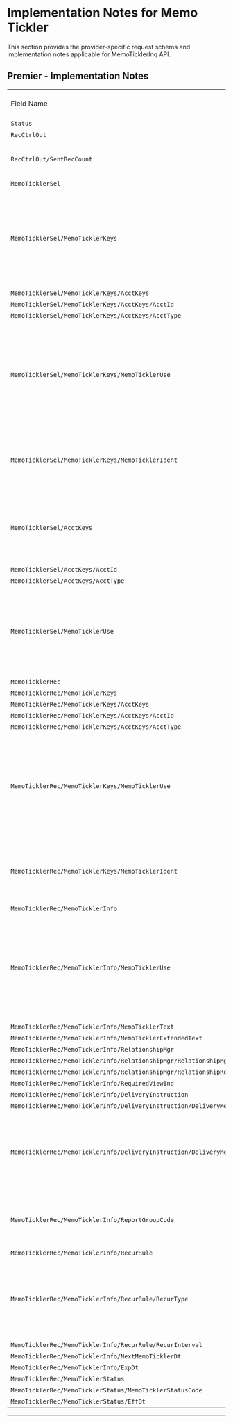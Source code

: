 # Implementation Notes for Memo Tickler

This section provides the provider-specific request schema and implementation notes applicable for MemoTicklerInq API.


<!--
type: tab
titles: Premier
-->

## Premier - Implementation Notes

 <table cellspacing="0">
    <col />
    <col />
    <col />
    <col />
    <tbody>
        <tr>
            <td>Field Name</td>
            <td>Core Usage</td>
            <td>Core Field Length</td>
            <td>Implementation Note</td>
        </tr>
        <tr>
            <td><code>Status</code></td>
            <td>&#160;</td>
            <td>&#160;</td>
            <td>&#160;</td>
        </tr>
        <tr>
            <td><code>RecCtrlOut</code></td>
            <td>&#160;</td>
            <td>&#160;</td>
            <td>&#160;</td>
        </tr>
        <tr>
            <td><code>RecCtrlOut/SentRecCount</code></td>
            <td>&#160;</td>
            <td>&#160;</td>
            <td>Maximum 99 memos and ticklers are supported.</td>
        </tr>
        <tr>
            <td><code>MemoTicklerSel</code></td>
            <td>&#160;</td>
            <td>&#160;</td>
            <td>&#160;</td>
        </tr>
        <tr>
            <td><code>MemoTicklerSel/MemoTicklerKeys</code></td>
            <td>&#160;</td>
            <td>&#160;</td>
            <td>Provide memo/tickler number and account number associated with a memo/tickler to retrieve a memo/tickler record.</td>
        </tr>
        <tr>
            <td><code>MemoTicklerSel/MemoTicklerKeys/AcctKeys</code></td>
            <td>&#160;</td>
            <td>&#160;</td>
            <td>&#160;</td>
        </tr>
        <tr>
            <td><code>MemoTicklerSel/MemoTicklerKeys/AcctKeys/AcctId</code></td>
            <td>&#160;</td>
            <td>&#160;</td>
            <td>&#160;</td>
        </tr>
        <tr>
            <td><code>MemoTicklerSel/MemoTicklerKeys/AcctKeys/AcctType</code></td>
            <td>&#160;</td>
            <td>&#160;</td>
            <td>&#160;</td>
        </tr>
        <tr>
            <td><code>MemoTicklerSel/MemoTicklerKeys/MemoTicklerUse</code></td>
            <td>&#160;</td>
            <td>&#160;</td>
            <td>It is required to provide the addenda type to identify a memo/tickler item. Memo refers to miscellaneous addenda, whereas tickler refers to tickler addenda.</td>
        </tr>
        <tr>
            <td><code>MemoTicklerSel/MemoTicklerKeys/MemoTicklerIdent</code></td>
            <td>&#160;</td>
            <td>&#160;</td>
            <td>This field refers to addenda number and is required to identify the memo/tickler.</td>
        </tr>
        <tr>
            <td><code>MemoTicklerSel/AcctKeys</code></td>
            <td>&#160;</td>
            <td>&#160;</td>
            <td>This aggregate is used to retrieve all the memo or ticklers associated with an account.</td>
        </tr>
        <tr>
            <td><code>MemoTicklerSel/AcctKeys/AcctId</code></td>
            <td>&#160;</td>
            <td>&#160;</td>
            <td>&#160;</td>
        </tr>
        <tr>
            <td><code>MemoTicklerSel/AcctKeys/AcctType</code></td>
            <td>&#160;</td>
            <td>&#160;</td>
            <td>&#160;</td>
        </tr>
        <tr>
            <td><code>MemoTicklerSel/MemoTicklerUse</code></td>
            <td>&#160;</td>
            <td>&#160;</td>
            <td>It is required to select an item in this tag to get a memo or tickler record else, both memo and ticklers will be returned in response.</td>
        </tr>
        <tr>
            <td><code>MemoTicklerRec</code></td>
            <td>&#160;</td>
            <td>&#160;</td>
            <td>&#160;</td>
        </tr>
        <tr>
            <td><code>MemoTicklerRec/MemoTicklerKeys</code></td>
            <td>&#160;</td>
            <td>&#160;</td>
            <td>&#160;</td>
        </tr>
        <tr>
            <td><code>MemoTicklerRec/MemoTicklerKeys/AcctKeys</code></td>
            <td>&#160;</td>
            <td>&#160;</td>
            <td>&#160;</td>
        </tr>
        <tr>
            <td><code>MemoTicklerRec/MemoTicklerKeys/AcctKeys/AcctId</code></td>
            <td>&#160;</td>
            <td>&#160;</td>
            <td>&#160;</td>
        </tr>
        <tr>
            <td><code>MemoTicklerRec/MemoTicklerKeys/AcctKeys/AcctType</code></td>
            <td>&#160;</td>
            <td>&#160;</td>
            <td>&#160;</td>
        </tr>
        <tr>
            <td><code>MemoTicklerRec/MemoTicklerKeys/MemoTicklerUse</code></td>
            <td>&#160;</td>
            <td>&#160;</td>
            <td>It is required to provide the addenda type to identify a memo/tickler item. Memo refers to miscellaneous addenda, whereas tickler refers to tickler addenda.</td>
        </tr>
        <tr>
            <td><code>MemoTicklerRec/MemoTicklerKeys/MemoTicklerIdent</code></td>
            <td>&#160;</td>
            <td>&#160;</td>
            <td>This field refers to addenda number and is required to identify the memo/tickler.</td>
        </tr>
        <tr>
            <td><code>MemoTicklerRec/MemoTicklerInfo</code></td>
            <td>&#160;</td>
            <td>&#160;</td>
            <td>&#160;</td>
        </tr>
        <tr>
            <td><code>MemoTicklerRec/MemoTicklerInfo/MemoTicklerUse</code></td>
            <td>&#160;</td>
            <td>&#160;</td>
            <td>It is required to provide the addenda type to identify a memo/tickler item. Memo refers to miscellaneous addenda, whereas tickler refers to tickler addenda.</td>
        </tr>
        <tr>
            <td><code>MemoTicklerRec/MemoTicklerInfo/MemoTicklerText</code></td>
            <td>&#160;</td>
            <td>&#160;</td>
            <td>0</td>
        </tr>
        <tr>
            <td><code>MemoTicklerRec/MemoTicklerInfo/MemoTicklerExtendedText</code></td>
            <td>&#160;</td>
            <td>&#160;</td>
            <td>0</td>
        </tr>
        <tr>
            <td><code>MemoTicklerRec/MemoTicklerInfo/RelationshipMgr</code></td>
            <td>&#160;</td>
            <td>&#160;</td>
            <td>&#160;</td>
        </tr>
        <tr>
            <td><code>MemoTicklerRec/MemoTicklerInfo/RelationshipMgr/RelationshipMgrIdent</code></td>
            <td>&#160;</td>
            <td>&#160;</td>
            <td>0</td>
        </tr>
        <tr>
            <td><code>MemoTicklerRec/MemoTicklerInfo/RelationshipMgr/RelationshipRole</code></td>
            <td>&#160;</td>
            <td>&#160;</td>
            <td>0</td>
        </tr>
        <tr>
            <td><code>MemoTicklerRec/MemoTicklerInfo/RequiredViewInd</code></td>
            <td>&#160;</td>
            <td>&#160;</td>
            <td>0</td>
        </tr>
        <tr>
            <td><code>MemoTicklerRec/MemoTicklerInfo/DeliveryInstruction</code></td>
            <td>&#160;</td>
            <td>&#160;</td>
            <td>&#160;</td>
        </tr>
        <tr>
            <td><code>MemoTicklerRec/MemoTicklerInfo/DeliveryInstruction/DeliveryMethod</code></td>
            <td>&#160;</td>
            <td>&#160;</td>
            <td>&#160;</td>
        </tr>
        <tr>
            <td><code>MemoTicklerRec/MemoTicklerInfo/DeliveryInstruction/DeliveryMedia</code></td>
            <td>&#160;</td>
            <td>&#160;</td>
            <td>This field indicates the client-defined format used to generate an 8 1/2" x 11" or side-by-side notification form.</td>
        </tr>
        <tr>
            <td><code>MemoTicklerRec/MemoTicklerInfo/ReportGroupCode</code></td>
            <td>&#160;</td>
            <td>&#160;</td>
            <td>This tag referes to Miscellaneous Code for both memos and tickelers.</td>
        </tr>
        <tr>
            <td><code>MemoTicklerRec/MemoTicklerInfo/RecurRule</code></td>
            <td>&#160;</td>
            <td>&#160;</td>
            <td>0</td>
        </tr>
        <tr>
            <td><code>MemoTicklerRec/MemoTicklerInfo/RecurRule/RecurType</code></td>
            <td>&#160;</td>
            <td>&#160;</td>
            <td>Additional yearly frequencies of every two years, every four years and every five years is supported.</td>
        </tr>
        <tr>
            <td><code>MemoTicklerRec/MemoTicklerInfo/RecurRule/RecurInterval</code></td>
            <td>&#160;</td>
            <td>&#160;</td>
            <td>&#160;</td>
        </tr>
        <tr>
            <td><code>MemoTicklerRec/MemoTicklerInfo/NextMemoTicklerDt</code></td>
            <td>&#160;</td>
            <td>&#160;</td>
            <td>0</td>
        </tr>
        <tr>
            <td><code>MemoTicklerRec/MemoTicklerInfo/ExpDt</code></td>
            <td>&#160;</td>
            <td>&#160;</td>
            <td>0</td>
        </tr>
        <tr>
            <td><code>MemoTicklerRec/MemoTicklerStatus</code></td>
            <td>&#160;</td>
            <td>&#160;</td>
            <td>&#160;</td>
        </tr>
        <tr>
            <td><code>MemoTicklerRec/MemoTicklerStatus/MemoTicklerStatusCode</code></td>
            <td>&#160;</td>
            <td>&#160;</td>
            <td>&#160;</td>
        </tr>
        <tr>
            <td><code>MemoTicklerRec/MemoTicklerStatus/EffDt</code></td>
            <td>&#160;</td>
            <td>&#160;</td>
            <td>&#160;</td>
        </tr>
    </tbody>
</table>

---


<!--
type: tab-end -->